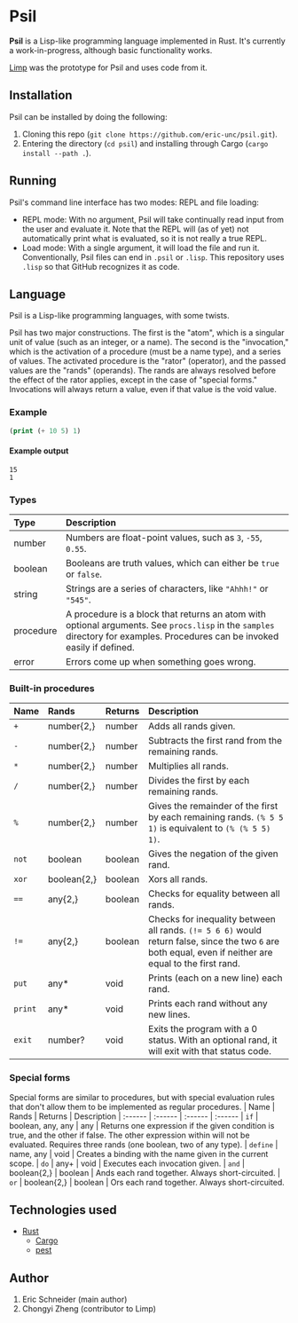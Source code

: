 # Psil
**Psil** is a Lisp-like programming language implemented in Rust. It's currently a work-in-progress, although basic functionality works.

[Limp](https://github.com/eric-unc/limp) was the prototype for Psil and uses code from it.

## Installation
Psil can be installed by doing the following:
1. Cloning this repo (`git clone https://github.com/eric-unc/psil.git`).
2. Entering the directory (`cd psil`) and installing through Cargo (`cargo install --path .`).

## Running
Psil's command line interface has two modes: REPL and file loading:
* REPL mode: With no argument, Psil will take continually read input from the user and evaluate it. Note that the REPL will (as of yet) not automatically print what is evaluated, so it is not really a true REPL.
* Load mode: With a single argument, it will load the file and run it. Conventionally, Psil files can end in `.psil` or `.lisp`. This repository uses `.lisp` so that GitHub recognizes it as code.

## Language
Psil is a Lisp-like programming languages, with some twists.

Psil has two major constructions. The first is the "atom", which is a singular unit of value (such as an integer, or a name). The second is the "invocation," which is the activation of a procedure (must be a name type), and a series of values. The activated procedure is the "rator" (operator), and the passed values are the "rands" (operands). The rands are always resolved before the effect of the rator applies, except in the case of "special forms." Invocations will always return a value, even if that value is the void value.

### Example
```lisp
(print (+ 10 5) 1)
```

#### Example output
```
15
1
```

### Types
| Type | Description
| :------ | :------
| number | Numbers are float-point values, such as `3`, `-55`, `0.55`.
| boolean | Booleans are truth values, which can either be `true` or `false`.
| string | Strings are a series of characters, like `"Ahhh!"` or `"545"`.
| procedure | A procedure is a block that returns an atom with optional arguments. See `procs.lisp` in the `samples` directory for examples. Procedures can be invoked easily if defined.
| error | Errors come up when something goes wrong.

### Built-in procedures
| Name | Rands | Returns | Description
| :------ | :------ | :------ | :------
| `+` | number{2,} | number | Adds all rands given.
| `-` | number{2,} | number | Subtracts the first rand from the remaining rands.
| `*` | number{2,} | number | Multiplies all rands.
| `/` | number{2,} | number | Divides the first by each remaining rands.
| `%` | number{2,} | number | Gives the remainder of the first by each remaining rands. `(% 5 5 1)` is equivalent to `(% (% 5 5) 1)`.
| `not` | boolean | boolean | Gives the negation of the given rand.
| `xor` | boolean{2,} | boolean | Xors all rands.
| `==` | any{2,} | boolean | Checks for equality between all rands.
| `!=` | any{2,} | boolean | Checks for inequality between all rands. `(!= 5 6 6)` would return false, since the two `6` are both equal, even if neither are equal to the first rand.
| `put` | any* | void | Prints (each on a new line) each rand.
| `print` | any* | void | Prints each rand without any new lines.
| `exit` | number? | void | Exits the program with a 0 status. With an optional rand, it will exit with that status code.

### Special forms
Special forms are similar to procedures, but with special evaluation rules that don't allow them to be implemented as regular procedures.
| Name | Rands | Returns | Description
| :------ | :------ | :------ | :------
| `if` | boolean, any, any | any | Returns one expression if the given condition is true, and the other if false. The other expression within will not be evaluated. Requires three rands (one boolean, two of any type).
| `define` | name, any | void | Creates a binding with the name given in the current scope.
| `do` | any+ | void | Executes each invocation given.
| `and` | boolean{2,} | boolean | Ands each rand together. Always short-circuited.
| `or` | boolean{2,} | boolean | Ors each rand together. Always short-circuited.

## Technologies used
* [Rust](https://github.com/rust-lang/rust)
    * [Cargo](https://github.com/rust-lang/cargo)
    * [pest](https://github.com/pest-parser/pest)

## Author
1. Eric Schneider (main author)
2. Chongyi Zheng (contributor to Limp)
